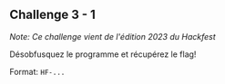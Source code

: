 ## Challenge 3 - 1

_Note: Ce challenge vient de l'édition 2023 du Hackfest_

Désobfusquez le programme et récupérez le flag!

Format: `HF-...`
